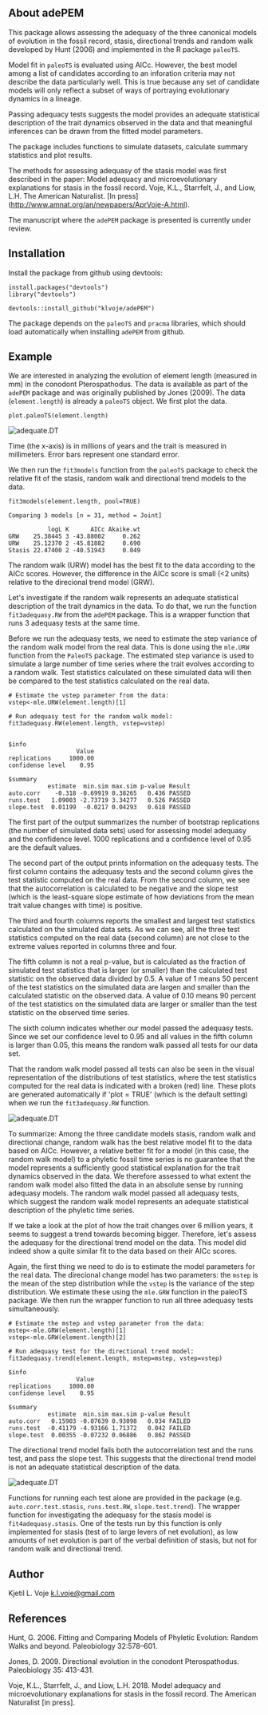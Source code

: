 ## About adePEM

This package allows assessing the adequasy of the three canonical models of evolution in the fossil record, stasis, directional trends and random walk developed by Hunt (2006) and implemented in the R package `paleoTS`.  

Model fit in `paleoTS` is evaluated using AICc. However, the best model among a list of candidates according to an inforation criteria may not describe the data particularly well. This is true because any set of candidate models will only reflect a subset of ways of portraying evolutionary dynamics in a lineage. 

Passing adequacy tests suggests the model provides an adequate statistical description of the trait dynamics observed in the data and that meaningful inferences can be drawn from the fitted model parameters. 

The package includes functions to simulate datasets, calculate summary statistics and plot results. 

The methods for assessing adequasy of the stasis model was first described in the paper: Model adequacy and microevolutionary explanations for stasis in the fossil record. Voje, K.L., Starrfelt, J., and Liow, L.H. The American Naturalist. [In press] (http://www.amnat.org/an/newpapers/AprVoje-A.html).

The manuscript where the `adePEM` package is presented is currently under review.


## Installation

Install the package from github using devtools:

```
install.packages("devtools")
library("devtools")

devtools::install_github("klvoje/adePEM")
```

The package depends on the `paleoTS` and `pracma` libraries, which should load automatically when installing `adePEM` from github.


## Example

We are interested in analyzing the evolution of element length (measured in mm) in the conodont Pterospathodus. The data is available as part of the `adePEM` package and was originally published by Jones (2009). The data (`element.length`) is already a `paleoTS` object. We first plot the data. 

```
plot.paleoTS(element.length)
```
![adequate.DT](https://github.com/klvoje/adePEM/blob/master/extra/time.series.png)

Time (the x-axis) is in millions of years and the trait is measured in millimeters. Error bars represent one standard error.

We then run the `fit3models` function from the `paleoTS` package to check the relative fit of the stasis, random walk and directional trend models to the data.
```
fit3models(element.length, pool=TRUE)

Comparing 3 models [n = 31, method = Joint]

           logL K      AICc Akaike.wt
GRW    25.38445 3 -43.88002     0.262
URW    25.12370 2 -45.81882     0.690
Stasis 22.47400 2 -40.51943     0.049
```

The random walk (URW) model has the best fit to the data according to the AICc scores. However, the difference in the AICc score is small (<2 units) relative to the direcional trend model (GRW). 

Let's investigate if the random walk represents an adequate statistical description of the trait dynamics in the data. To do that, we run the function `fit3adequasy.RW` from the `adePEM` package. This is a wrapper function that runs 3 adequasy tests at the same time. 

Before we run the adequasy tests, we need to estimate the step variance of the random walk model from the real data. This is done using the `mle.URW` function from the `PaleoTS` package. The estimated step variance is used to simulate a large number of time series where the trait evolves according to a random walk. Test statistics calculated on these simulated data will then be compared to the test statistics calculated on the real data.  
```
# Estimate the vstep parameter from the data:
vstep<-mle.URW(element.length)[1]

# Run adequasy test for the random walk model:
fit3adequasy.RW(element.length, vstep=vstep)


$info
                   Value
replications     1000.00
confidense level    0.95

$summary
           estimate  min.sim max.sim p-value Result
auto.corr    -0.318 -0.69919 0.38265   0.436 PASSED
runs.test   1.09003 -2.73719 3.34277   0.526 PASSED
slope.test  0.01199  -0.0217 0.04293   0.618 PASSED
```

The first part of the output summarizes the number of bootstrap replications (the number of simulated data sets) used for assessing model adequasy and the confidence level. 1000 replications and a confidence level of 0.95 are the default values.

The second part of the output prints information on the adequasy tests. The first column contains the adequasy tests and the second column gives the test statistic computed on the real data. From the second column, we see that the autocorrelation is calculated to be negative and the slope test (which is the least-square slope estimate of how deviations from the mean trait value changes with time) is positive. 

The third and fourth columns reports the smallest and largest test statistics calculated on the simulated data sets. As we can see, all the three test statistics computed on the real data (second column) are not close to the extreme values reported in columns three and four. 

The fifth column is not a real p-value, but is calculated as the fraction of simulated test statistics that is larger (or smaller) than the calculated test statistic on the observed data divided by 0.5. A value of 1 means 50 percent of the test statistics on the simulated data are largen and smaller than the calculated statistic on the observed data. A value of 0.10 means 90 percent of the test statistics on the simulated data are larger or smaller than the test statistic on the observed time series. 

The sixth column indicates whether our model passed the adequasy tests. Since we set our confidence level to 0.95 and all values in the fifth column is larger than 0.05, this means the random walk passed all tests for our data set. 

That the random walk model passed all tests can also be seen in the visual representation of the distributions of test statistics, where the test statistics computed for the real data is indicated with a broken (red) line. These plots are generated automatically if 'plot = TRUE' (which is the default setting) when we run the `fit3adequasy.RW` function.   

![adequate.DT](https://github.com/klvoje/adePEM/blob/master/extra/adequasy.bm.png)


To summarize: Among the three candidate models stasis, random walk and directional change, random walk has the best relative model fit to the data based on AICc. However, a relative better fit for a model (in this case, the random walk model) to a phyletic fossil time series is no guarantee that the  model represents a sufficiently good statistical explanation for the trait dynamics observed in the data. We therefore assessed to what extent the random walk model also fitted the data in an absolute sense by running adequasy models. The random walk model passed all adequasy tests, which suggest the random walk model represents an adequate statistical description of the phyletic time series.

If we take a look at the plot of how the trait changes over 6 million years, it seems to suggest a trend towards becoming bigger. Therefore, let's assess the adequasy for the directional trend model on the data. This model did indeed show a quite similar fit to the data based on their AICc scores. 
     
Again, the first thing we need to do is to estimate the model parameters for the real data. The direcional change model has two parameters: the `mstep` is the mean of the step distribution while the `vstep` is the variance of the step distribution. We estimate these using the `mle.GRW` function in the paleoTS package. We then run the wrapper function to run all three adequasy tests simultaneously.
```
# Estimate the mstep and vstep parameter from the data:
mstep<-mle.GRW(element.length)[1]
vstep<-mle.GRW(element.length)[2]

# Run adequasy test for the directional trend model:
fit3adequasy.trend(element.length, mstep=mstep, vstep=vstep)

$info
                   Value
replications     1000.00
confidense level    0.95

$summary
           estimate  min.sim max.sim p-value Result
auto.corr   0.15903 -0.07639 0.93098   0.034 FAILED
runs.test  -0.41179 -4.93166 1.71372   0.042 FAILED
slope.test  0.00355 -0.07232 0.06886   0.862 PASSED
```
The directional trend model fails both the autocorrelation test and the runs test, and pass the slope test. This suggests that the directional trend model is not an adequate statistical description of the data.

![adequate.DT](https://github.com/klvoje/adePEM/blob/master/extra/adequasy.trend.png)

Functions for running each test alone are provided in the package (e.g. `auto.corr.test.stasis`, `runs.test.RW`, `slope.test.trend`). The wrapper function for investigating the adequasy for the stasis model is `fit4adequasy.stasis`. One of the tests run by this function is only implemented for stasis (test of to large levers of net evolution), as low amounts of net evolution is part of the verbal definition of stasis, but not for random walk and directional trend.


## Author

Kjetil L. Voje <k.l.voje@gmail.com>


## References

Hunt, G. 2006. Fitting and Comparing Models of Phyletic Evolution: Random Walks and beyond. Paleobiology 32:578–601. 

Jones, D. 2009. Directional evolution in the conodont Pterospathodus. Paleobiology 35: 413-431.

Voje, K.L., Starrfelt, J., and Liow, L.H. 2018. Model adequacy and microevolutionary explanations for stasis in the fossil record. The American Naturalist [in press].

